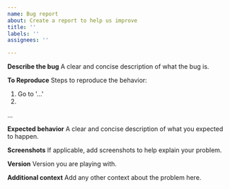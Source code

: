 ```yaml
---
name: Bug report
about: Create a report to help us improve
title: ''
labels: ''
assignees: ''

---
```


**Describe the bug**
A clear and concise description of what the bug is.

**To Reproduce**
Steps to reproduce the behavior:
1. Go to '...'
2. 
...

**Expected behavior**
A clear and concise description of what you expected to happen.

**Screenshots**
If applicable, add screenshots to help explain your problem.

**Version**
Version you are playing with.

**Additional context**
Add any other context about the problem here.
